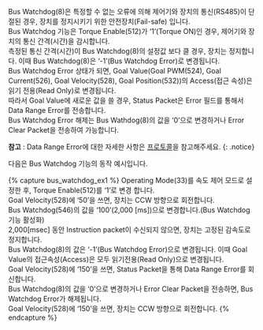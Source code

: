 Bus Watchdog(8)은 특정할 수 없는 오류에 의해 제어기와 장치의 통신(RS485)이 단절된 경우, 장치를 정지시키기 위한 안전장치(Fail-safe) 입니다.  
Bus Watchdog 기능은 Torque Enable(512)가 ‘1’(Torque ON)인 경우, 제어기와 장치의 통신 간격(시간)을 감시합니다.  
측정된 통신 간격(시간)이 Bus Watchdog(8)의 설정값 보다 클 경우, 장치는 정지합니다.  이때 Bus Watchdog(8)은 ‘-1’(Bus Watchdog Error)로 변경됩니다.  
Bus Watchdog Error 상태가 되면, Goal Value(Goal PWM(524), Goal Current(526), Goal Velocity(528), Goal Position(532))의 Access(접근 속성)은 읽기 전용(Read Only)로 변경됩니다.  
따라서 Goal Value에 새로운 값을 쓸 경우, Status Packet은 Error 필드를 통해서 Data Range Error를 전송합니다.  
Bus Watchdog Error 해제는 Bus Wathdog(8)의 값을 ‘0’으로 변경하거나 Error Clear Packet을 전송하여 가능합니다.

**참고** : Data Range Error에 대한 자세한 사항은 [프로토콜](https://emanual.robotis.com/docs/kr/dxl/protocol2/#status-packet)을 참고해주세요.
{: .notice}

다음은 Bus Watchdog 기능의 동작 예시입니다.

{% capture bus_watchdog_ex1 %}
Operating Mode(33)를 속도 제어 모드로 설정한 후, Torque Enable(512)를 ‘1’로 변경 합니다.  
Goal Velocity(528)에 ‘50’을 쓰면, 장치는 CCW 방향으로 회전합니다.  
Bus Watchdog(546)의 값을 ‘100’(2,000 [ms])으로 변경합니다.(Bus Watchdog 기능 활성화)  
2,000[msec] 동안 Instruction packet이 수신되지 않으면, 장치는 고정된 감속도로 정지합니다.  
Bus Watchdog(8)의 값은 ‘-1’(Bus Watchdog Error)으로 변경됩니다. 이때 Goal Value의 접근속성(Access)은 모두 읽기전용(Read Only)으로 변경됩니다.  
Goal Velocity(528)에 ‘150’을 쓰면, Status Packet을 통해 Data Range Error를 회신합니다.  
Bus Watchdog(8)의 값을 ‘0’으로 변경하거나 Error Clear Packet을 전송하면, Bus Watchdog Error가 해제됩니다.  
Goal Velocity(528)에 ‘150’을 쓰면, 장치는 CCW 방향으로 회전합니다.
{% endcapture %}

